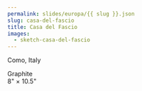 ```yaml
---
permalink: slides/europa/{{ slug }}.json
slug: casa-del-fascio
title: Casa del Fascio
images:
  - sketch-casa-del-fascio
---
```

Como, Italy

Graphite  
8" × 10.5"
